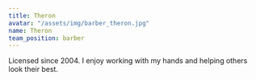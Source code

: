 ```yaml
---
title: Theron
avatar: "/assets/img/barber_theron.jpg"
name: Theron
team_position: barber
---
```


Licensed since 2004. I enjoy working with my hands and helping others look their best.
